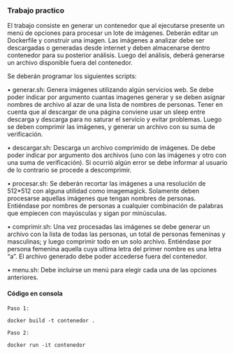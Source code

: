 ### Trabajo practico
<p>El trabajo consiste en generar un contenedor que al ejecutarse presente un menú de opciones para procesar un lote de imágenes. Deberán editar un Dockerfile y construir una imagen. Las imágenes a analizar debe ser descargadas o generadas desde internet y deben almacenarse dentro contenedor para su posterior análisis. Luego del análisis, deberá generarse un archivo disponible fuera del contenedor.</p>

<p>Se deberán programar los siguientes scripts:</p>
<p>• generar.sh: Genera imágenes utilizando algún servicios web. Se debe
poder indicar por argumento cuantas imagenes generar y se deben asignar
nombres de archivo al azar de una lista de nombres de personas. Tener
en cuenta que al descargar de una página conviene usar un sleep entre
descarga y descarga para no saturar el servicio y evitar problemas. Luego
se deben comprimir las imágenes, y generar un archivo con su suma de
verificación.</p>
<p>• descargar.sh: Descarga un archivo comprimido de imágenes. De debe
poder indicar por argumento dos archivos (uno con las imágenes y otro
con una suma de verificación). Si ocurrió algún error se debe informar al
usuario de lo contrario se procede a descomprimir.</p>
<p>• procesar.sh: Se deberán recortar las imágenes a una resolución de 512*512
con alguna utilidad como imagemagick. Solamente deben procesarse aquellas
imágenes que tengan nombres de personas. Entiéndase por nombres de
personas a cualquier combinación de palabras que empiecen con mayúsculas
y sigan por minúsculas.</p>
<p>• comprimir.sh: Una vez procesadas las imágenes se debe generar un
archivo con la lista de todas las personas, un total de personas femeninas
y masculinas; y luego comprimir todo en un solo archivo. Entiéndase por
persona femenina aquella cuya ultima letra del primer nombre es una letra
“a”. El archivo generado debe poder accederse fuera del contenedor.</p>
<p>• menu.sh: Debe incluirse un menú para elegir cada una de las opciones
anteriores.</p>

#### Código en consola
``
Paso 1:
``
````
docker build -t contenedor .
````
``
Paso 2:
``
````
docker run -it contenedor
````
